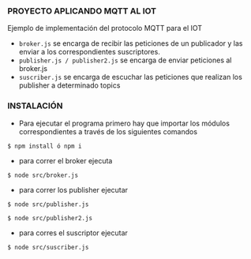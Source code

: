 ### PROYECTO APLICANDO MQTT AL IOT

Ejemplo de implementación del protocolo MQTT para el IOT

 - `broker.js` se encarga de recibir las peticiones de un publicador y las enviar a los correspondientes suscriptores.
 - `publisher.js / publisher2.js` se encarga de enviar peticiones al broker.js
 - `suscriber.js` se encarga de escuchar las peticiones que realizan los publisher a determinado topics  

 ### INSTALACIÓN

 - Para ejecutar el programa primero hay que importar los módulos correspondientes a través de los siguientes comandos 

 `$ npm install ó npm i`

 - para correr el broker ejecuta

 `$ node src/broker.js`

 - para correr los publisher ejecutar

 `$ node src/publisher.js`

 `$ node src/publisher2.js`

 - para corres el suscriptor ejecutar

 `$ node src/suscriber.js`
